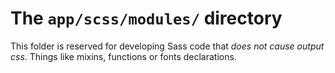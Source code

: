 The `app/scss/modules/` directory
========================================

This folder is reserved for developing Sass code that *does not cause output css*. Things like mixins, functions or fonts declarations.
